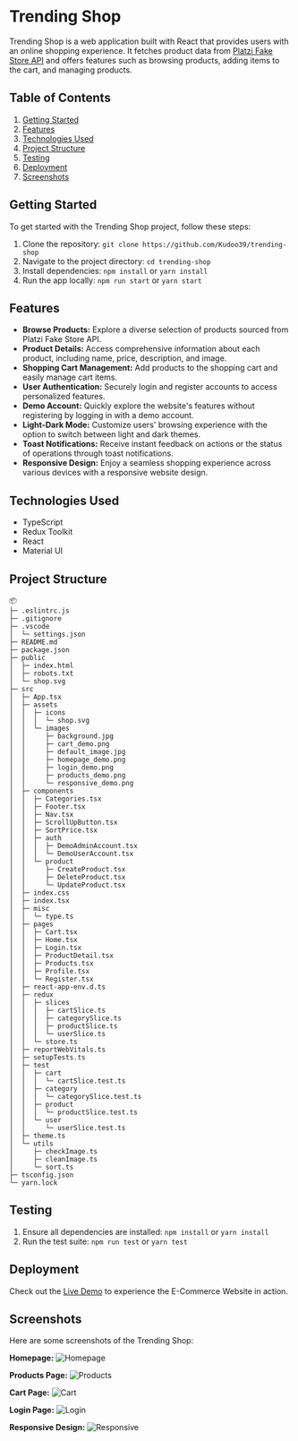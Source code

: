 # Trending Shop

Trending Shop is a web application built with React that provides users with an online shopping experience. It fetches product data from [Platzi Fake Store API](https://fakeapi.platzi.com/) and offers features such as browsing products, adding items to the cart, and managing products.

## Table of Contents

1. [Getting Started](#getting-started)
2. [Features](#features)
3. [Technologies Used](#technologies-used)
4. [Project Structure](#project-structure)
5. [Testing](#testing)
6. [Deployment](#deployment)
7. [Screenshots](#screenshots)

## Getting Started

To get started with the Trending Shop project, follow these steps:

1. Clone the repository: `git clone https://github.com/Kudoo39/trending-shop`
2. Navigate to the project directory: `cd trending-shop`
3. Install dependencies: `npm install` or `yarn install`
4. Run the app locally: `npm run start` or `yarn start`

## Features

- **Browse Products:** Explore a diverse selection of products sourced from Platzi Fake Store API.
- **Product Details:** Access comprehensive information about each product, including name, price, description, and image.
- **Shopping Cart Management:** Add products to the shopping cart and easily manage cart items.
- **User Authentication:** Securely login and register accounts to access personalized features.
- **Demo Account:** Quickly explore the website's features without registering by logging in with a demo account.
- **Light-Dark Mode:** Customize users' browsing experience with the option to switch between light and dark themes.
- **Toast Notifications:** Receive instant feedback on actions or the status of operations through toast notifications.
- **Responsive Design:** Enjoy a seamless shopping experience across various devices with a responsive website design.

## Technologies Used

- TypeScript
- Redux Toolkit
- React
- Material UI

## Project Structure

```
📦
├─ .eslintrc.js
├─ .gitignore
├─ .vscode
│  └─ settings.json
├─ README.md
├─ package.json
├─ public
│  ├─ index.html
│  ├─ robots.txt
│  └─ shop.svg
├─ src
│  ├─ App.tsx
│  ├─ assets
│  │  ├─ icons
│  │  │  └─ shop.svg
│  │  └─ images
│  │     ├─ background.jpg
│  │     ├─ cart_demo.png
│  │     ├─ default_image.jpg
│  │     ├─ homepage_demo.png
│  │     ├─ login_demo.png
│  │     ├─ products_demo.png
│  │     └─ responsive_demo.png
│  ├─ components
│  │  ├─ Categories.tsx
│  │  ├─ Footer.tsx
│  │  ├─ Nav.tsx
│  │  ├─ ScrollUpButton.tsx
│  │  ├─ SortPrice.tsx
│  │  ├─ auth
│  │  │  ├─ DemoAdminAccount.tsx
│  │  │  └─ DemoUserAccount.tsx
│  │  └─ product
│  │     ├─ CreateProduct.tsx
│  │     ├─ DeleteProduct.tsx
│  │     └─ UpdateProduct.tsx
│  ├─ index.css
│  ├─ index.tsx
│  ├─ misc
│  │  └─ type.ts
│  ├─ pages
│  │  ├─ Cart.tsx
│  │  ├─ Home.tsx
│  │  ├─ Login.tsx
│  │  ├─ ProductDetail.tsx
│  │  ├─ Products.tsx
│  │  ├─ Profile.tsx
│  │  └─ Register.tsx
│  ├─ react-app-env.d.ts
│  ├─ redux
│  │  ├─ slices
│  │  │  ├─ cartSlice.ts
│  │  │  ├─ categorySlice.ts
│  │  │  ├─ productSlice.ts
│  │  │  └─ userSlice.ts
│  │  └─ store.ts
│  ├─ reportWebVitals.ts
│  ├─ setupTests.ts
│  ├─ test
│  │  ├─ cart
│  │  │  └─ cartSlice.test.ts
│  │  ├─ category
│  │  │  └─ categorySlice.test.ts
│  │  ├─ product
│  │  │  └─ productSlice.test.ts
│  │  └─ user
│  │     └─ userSlice.test.ts
│  ├─ theme.ts
│  └─ utils
│     ├─ checkImage.ts
│     ├─ cleanImage.ts
│     └─ sort.ts
├─ tsconfig.json
└─ yarn.lock
```

## Testing

1. Ensure all dependencies are installed: `npm install` or `yarn install`
2. Run the test suite: `npm run test` or `yarn test`

## Deployment

Check out the [Live Demo](https://trending-shop.netlify.app/) to experience the E-Commerce Website in action.

## Screenshots

Here are some screenshots of the Trending Shop:

**Homepage:**
![Homepage](src/assets/images/homepage_demo.png)

**Products Page:**
![Products](src/assets/images/products_demo.png)

**Cart Page:**
![Cart](src/assets/images/cart_demo.png)

**Login Page:**
![Login](src/assets/images/login_demo.png)

**Responsive Design:**
![Responsive](src/assets/images/responsive_demo.png)
